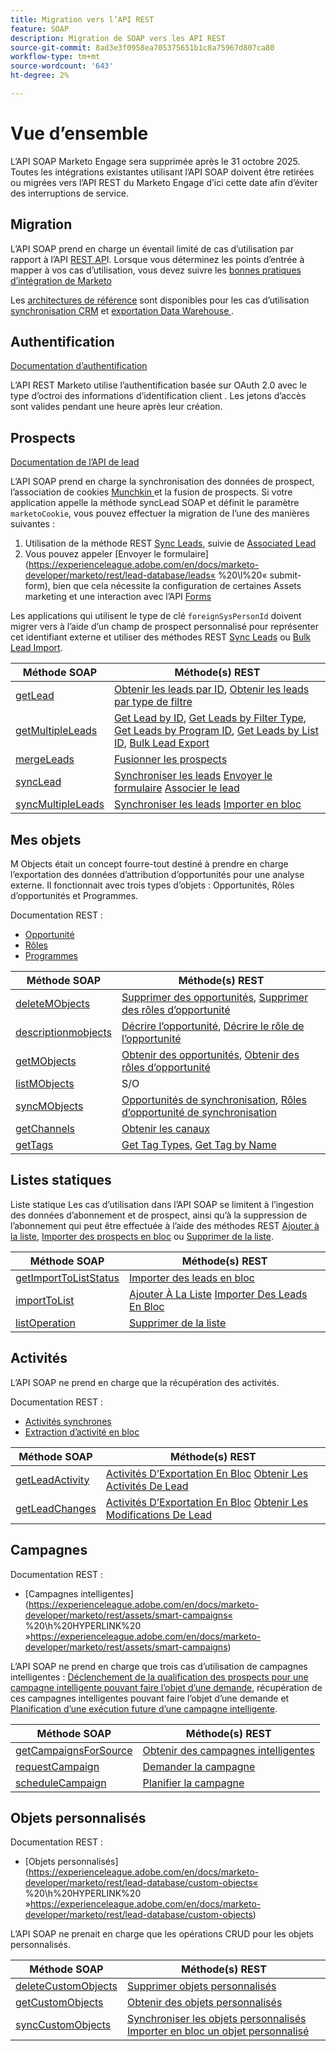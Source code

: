 ```yaml
---
title: Migration vers l’API REST
feature: SOAP
description: Migration de SOAP vers les API REST
source-git-commit: 8ad3e3f0958ea705375651b1c8a75967d807ca80
workflow-type: tm+mt
source-wordcount: '643'
ht-degree: 2%

---
```



# Vue d’ensemble

L’API SOAP Marketo Engage sera supprimée après le 31 octobre 2025. Toutes les intégrations existantes utilisant l’API SOAP doivent être retirées ou migrées vers l’API REST du Marketo Engage [](https://experienceleague.adobe.com/en/docs/marketo-developer/marketo/rest/rest-api) d’ici cette date afin d’éviter des interruptions de service.

## Migration

L’API SOAP prend en charge un éventail limité de cas d’utilisation par rapport à l’API [REST AP](https://experienceleague.adobe.com/en/docs/marketo-developer/marketo/rest/rest-api)I. Lorsque vous déterminez les points d’entrée à mapper à vos cas d’utilisation, vous devez suivre les [bonnes pratiques d’intégration de Marketo](https://experienceleague.adobe.com/en/docs/marketo-developer/marketo/rest/marketo-integration-best-practices)

Les [architectures de référence](https://experienceleague.adobe.com/en/docs/marketo-developer/marketo/rest/reference-architectures) sont disponibles pour les cas d’utilisation [synchronisation CRM](https://experienceleague.adobe.com/docs/marketo-developer/assets/sync-architecture-whitepaper.pdf?lang=en) et [exportation Data Warehouse ](https://experienceleague.adobe.com/docs/marketo-developer/assets/reference_architecture.pdf?lang=en).

## Authentification

[Documentation d’authentification](https://experienceleague.adobe.com/en/docs/marketo-developer/marketo/rest/authentication)

L’API REST Marketo utilise l’authentification basée sur OAuth 2.0 avec le type d’octroi des informations d’identification client . Les jetons d’accès sont valides pendant une heure après leur création.

## Prospects

[ Documentation de l’API de lead ](https://experienceleague.adobe.com/en/docs/marketo-developer/marketo/rest/lead-database/leads)

L’API SOAP prend en charge la synchronisation des données de prospect, l’association de cookies [Munchkin ](https://experienceleague.adobe.com/en/docs/marketo-developer/marketo/javascriptapi/leadtracking/lead-tracking) et la fusion de prospects. Si votre application appelle la méthode syncLead SOAP et définit le paramètre `marketoCookie`, vous pouvez effectuer la migration de l’une des manières suivantes :

1. Utilisation de la méthode REST [Sync Leads](https://developer.adobe.com/marketo-apis/api/mapi/#operation/syncLeadUsingPOST), suivie de [Associated Lead](https://developer.adobe.com/marketo-apis/api/mapi/#operation/associateLeadUsingPOST)
2. Vous pouvez appeler [Envoyer le formulaire](https://experienceleague.adobe.com/en/docs/marketo-developer/marketo/rest/lead-database/leads« %20\l%20« submit-form), bien que cela nécessite la configuration de certaines Assets marketing et une interaction avec l’API [Forms](https://experienceleague.adobe.com/en/docs/marketo-developer/marketo/rest/assets/forms)

Les applications qui utilisent le type de clé `foreignSysPersonId` doivent migrer vers à l’aide d’un champ de prospect personnalisé pour représenter cet identifiant externe et utiliser des méthodes REST [Sync Leads](https://experienceleague.adobe.com/en/docs/marketo-developer/marketo/rest/lead-database/leads#create-and-update) ou [Bulk Lead Import](https://experienceleague.adobe.com/en/docs/marketo-developer/marketo/rest/bulk-import/bulk-lead-import).

| Méthode SOAP | Méthode(s) REST |
| --- | --- |
| [getLead](https://experienceleague.adobe.com/en/docs/marketo-developer/marketo/soap/leads/getlead) | [Obtenir les leads par ID](https://developer.adobe.com/marketo-apis/api/mapi/#operation/getLeadByIdUsingGET), [Obtenir les leads par type de filtre](https://developer.adobe.com/marketo-apis/api/mapi/#operation/getLeadsByFilterUsingGET) |
| [getMultipleLeads](https://experienceleague.adobe.com/en/docs/marketo-developer/marketo/soap/leads/getmultipleleads) | [Get Lead by ID](https://developer.adobe.com/marketo-apis/api/mapi/#operation/getLeadByIdUsingGET), [Get Leads by Filter Type](https://developer.adobe.com/marketo-apis/api/mapi/#operation/getLeadsByFilterUsingGET), [Get Leads by Program ID](https://developer.adobe.com/marketo-apis/api/mapi/#operation/getLeadsByProgramIdUsingGET), [Get Leads by List ID](https://developer.adobe.com/marketo-apis/api/mapi/#operation/getLeadsByListIdUsingGET), [Bulk Lead Export](https://developer.adobe.com/marketo-apis/api/mapi/#tag/Bulk-Export-Leads) |
| [mergeLeads](https://experienceleague.adobe.com/en/docs/marketo-developer/marketo/soap/leads/mergeleads) | [Fusionner les prospects](https://developer.adobe.com/marketo-apis/api/mapi/#operation/mergeLeadsUsingPOST) |
| [syncLead](https://experienceleague.adobe.com/en/docs/marketo-developer/marketo/soap/leads/synclead) | [Synchroniser les leads](https://developer.adobe.com/marketo-apis/api/mapi/#operation/syncLeadUsingPOST) [Envoyer le formulaire](https://developer.adobe.com/marketo-apis/api/mapi/#operation/SubmitFormUsingPOST) [Associer le lead](https://developer.adobe.com/marketo-apis/api/mapi/#operation/associateLeadUsingPOST) |
| [syncMultipleLeads](https://experienceleague.adobe.com/en/docs/marketo-developer/marketo/soap/leads/syncmultipleleads) | [Synchroniser les leads](https://developer.adobe.com/marketo-apis/api/mapi/#operation/syncLeadUsingPOST) [Importer en bloc](https://developer.adobe.com/marketo-apis/api/mapi/#tag/Bulk-Import-Leads) |

## Mes objets

M Objects était un concept fourre-tout destiné à prendre en charge l’exportation des données d’attribution d’opportunités pour une analyse externe. Il fonctionnait avec trois types d’objets : Opportunités, Rôles d’opportunités et Programmes.

Documentation REST :

- [Opportunité](https://experienceleague.adobe.com/en/docs/marketo-developer/marketo/rest/lead-database/opportunities)
- [Rôles](https://experienceleague.adobe.com/en/docs/marketo-developer/marketo/rest/lead-database/opportunity-roles)
- [ Programmes ](https://experienceleague.adobe.com/en/docs/marketo-developer/marketo/rest/assets/programs)

| Méthode SOAP | Méthode(s) REST |
| --- | --- |
| [deleteMObjects](https://experienceleague.adobe.com/en/docs/marketo-developer/marketo/soap/marketo-objects/deletemobjects) | [Supprimer des opportunités](https://developer.adobe.com/marketo-apis/api/mapi/#operation/deleteOpportunitiesUsingPOST), [Supprimer des rôles d’opportunité](https://developer.adobe.com/marketo-apis/api/mapi/#operation/deleteOpportunityRolesUsingPOST) |
| [descriptionmobjects](https://experienceleague.adobe.com/en/docs/marketo-developer/marketo/soap/marketo-objects/describemobject) | [Décrire l’opportunité](https://developer.adobe.com/marketo-apis/api/mapi/#operation/describeUsingGET_4), [Décrire le rôle de l’opportunité](https://developer.adobe.com/marketo-apis/api/mapi/#operation/describeOpportunityRoleUsingGET) |
| [getMObjects](https://experienceleague.adobe.com/en/docs/marketo-developer/marketo/soap/marketo-objects/getmobjects) | [Obtenir des opportunités](https://developer.adobe.com/marketo-apis/api/mapi/#operation/getOpportunitiesUsingGET), [Obtenir des rôles d’opportunité](https://developer.adobe.com/marketo-apis/api/mapi/#operation/describeOpportunityRoleUsingGET) |
| [listMObjects](https://experienceleague.adobe.com/en/docs/marketo-developer/marketo/soap/marketo-objects/listmobjects) | S/O |
| [syncMObjects](https://experienceleague.adobe.com/en/docs/marketo-developer/marketo/soap/marketo-objects/syncmobjects) | [Opportunités de synchronisation](https://developer.adobe.com/marketo-apis/api/mapi/#operation/syncOpportunitiesUsingPOST), [Rôles d’opportunité de synchronisation](https://developer.adobe.com/marketo-apis/api/mapi/#operation/syncOpportunityRolesUsingPOST) |
| [getChannels](https://experienceleague.adobe.com/en/docs/marketo-developer/marketo/soap/programs/getchannels) | [Obtenir les canaux](https://developer.adobe.com/marketo-apis/api/asset/#operation/getAllChannelsUsingGET) |
| [getTags](https://experienceleague.adobe.com/en/docs/marketo-developer/marketo/soap/programs/gettags) | [Get Tag Types](https://developer.adobe.com/marketo-apis/api/asset/#operation/getTagTypesUsingGET), [Get Tag by Name](https://developer.adobe.com/marketo-apis/api/asset/#operation/getTagByNameUsingGET) |

## Listes statiques

Liste statique Les cas d’utilisation dans l’API SOAP se limitent à l’ingestion des données d’abonnement et de prospect, ainsi qu’à la suppression de l’abonnement qui peut être effectuée à l’aide des méthodes REST [Ajouter à la liste](https://developer.adobe.com/marketo-apis/api/mapi/#operation/addLeadsToListUsingPOST), [Importer des prospects en bloc](https://experienceleague.adobe.com/en/docs/marketo-developer/marketo/rest/bulk-import/bulk-lead-import) ou [Supprimer de la liste](https://developer.adobe.com/marketo-apis/api/mapi/#operation/removeLeadsFromListUsingDELETE).

| Méthode SOAP | Méthode(s) REST |
| --- | --- |
| [getImportToListStatus](https://experienceleague.adobe.com/en/docs/marketo-developer/marketo/soap/static-lists/getimporttoliststatus) | [Importer des leads en bloc](https://developer.adobe.com/marketo-apis/api/mapi/#tag/Bulk-Import-Leads) |
| [importToList](https://experienceleague.adobe.com/en/docs/marketo-developer/marketo/soap/static-lists/importtolist) | [Ajouter À La Liste](https://developer.adobe.com/marketo-apis/api/mapi/#operation/addLeadsToListUsingPOST) [Importer Des Leads En Bloc](https://developer.adobe.com/marketo-apis/api/mapi/#tag/Bulk-Import-Leads) |
| [listOperation](https://experienceleague.adobe.com/en/docs/marketo-developer/marketo/soap/static-lists/listoperation) | [Supprimer de la liste](https://developer.adobe.com/marketo-apis/api/mapi/#operation/removeLeadsFromListUsingDELETE) |

## Activités

L’API SOAP ne prend en charge que la récupération des activités.

Documentation REST :

- [Activités synchrones](https://experienceleague.adobe.com/en/docs/marketo-developer/marketo/rest/lead-database/activities)
- [Extraction d’activité en bloc](https://experienceleague.adobe.com/en/docs/marketo-developer/marketo/rest/bulk-extract/bulk-activity-extract)

| Méthode SOAP | Méthode(s) REST |
| --- | --- |
| [getLeadActivity](https://experienceleague.adobe.com/en/docs/marketo-developer/marketo/soap/activities/getleadactivity) | [Activités D’Exportation En Bloc](https://developer.adobe.com/marketo-apis/api/mapi/#tag/Bulk-Export-Activities) [Obtenir Les Activités De Lead](https://developer.adobe.com/marketo-apis/api/mapi/#operation/getLeadActivitiesUsingGET) |
| [getLeadChanges](https://experienceleague.adobe.com/en/docs/marketo-developer/marketo/soap/activities/getleadchanges) | [Activités D’Exportation En Bloc](https://developer.adobe.com/marketo-apis/api/mapi/#tag/Bulk-Export-Activities) [Obtenir Les Modifications De Lead](https://developer.adobe.com/marketo-apis/api/mapi/#operation/getLeadChangesUsingGET) |

## Campagnes

Documentation REST :

- [Campagnes intelligentes](https://experienceleague.adobe.com/en/docs/marketo-developer/marketo/rest/assets/smart-campaigns« %20\h%20HYPERLINK%20 »https://experienceleague.adobe.com/en/docs/marketo-developer/marketo/rest/assets/smart-campaigns)

L’API SOAP ne prend en charge que trois cas d’utilisation de campagnes intelligentes : [Déclenchement de la qualification des prospects pour une campagne intelligente pouvant faire l’objet d’une demande](https://experienceleague.adobe.com/en/docs/marketo-developer/marketo/rest/assets/smart-campaigns#trigger), récupération de ces campagnes intelligentes pouvant faire l’objet d’une demande et [Planification d’une exécution future d’une campagne intelligente](https://experienceleague.adobe.com/en/docs/marketo-developer/marketo/rest/assets/smart-campaigns#schedule).

| Méthode SOAP | Méthode(s) REST |
| --- | --- |
| [getCampaignsForSource](https://experienceleague.adobe.com/en/docs/marketo-developer/marketo/soap/campaigns/getcampaignsforsource) | [Obtenir des campagnes intelligentes](https://developer.adobe.com/marketo-apis/api/asset/#operation/getAllSmartCampaignsGET) |
| [requestCampaign](https://experienceleague.adobe.com/en/docs/marketo-developer/marketo/soap/campaigns/requestcampaign) | [Demander la campagne](https://developer.adobe.com/marketo-apis/api/mapi/#operation/triggerCampaignUsingPOST) |
| [scheduleCampaign](https://experienceleague.adobe.com/en/docs/marketo-developer/marketo/soap/campaigns/schedulecampaign) | [Planifier la campagne](https://developer.adobe.com/marketo-apis/api/mapi/#operation/scheduleCampaignUsingPOST) |

## Objets personnalisés

Documentation REST :

- [Objets personnalisés](https://experienceleague.adobe.com/en/docs/marketo-developer/marketo/rest/lead-database/custom-objects« %20\h%20HYPERLINK%20 »https://experienceleague.adobe.com/en/docs/marketo-developer/marketo/rest/lead-database/custom-objects)

L’API SOAP ne prenait en charge que les opérations CRUD pour les objets personnalisés.

| Méthode SOAP | Méthode(s) REST |
| --- | --- |
| [deleteCustomObjects](https://experienceleague.adobe.com/en/docs/marketo-developer/marketo/soap/custom-objects/deletecustomobjects) | [Supprimer objets personnalisés](https://developer.adobe.com/marketo-apis/api/mapi/#operation/deleteCustomObjectsUsingPOST) |
| [getCustomObjects](https://experienceleague.adobe.com/en/docs/marketo-developer/marketo/soap/custom-objects/getcustomobjects) | [Obtenir des objets personnalisés](https://developer.adobe.com/marketo-apis/api/mapi/#operation/getCustomObjectsUsingGET) |
| [syncCustomObjects](https://experienceleague.adobe.com/en/docs/marketo-developer/marketo/soap/custom-objects/synccustomobjects) | [Synchroniser les objets personnalisés](https://developer.adobe.com/marketo-apis/api/mapi/#operation/syncCustomObjectsUsingPOST) [Importer en bloc un objet personnalisé](https://experienceleague.adobe.com/en/docs/marketo-developer/marketo/rest/bulk-import/bulk-custom-object-import) |